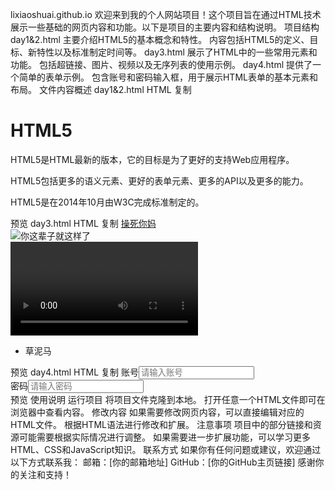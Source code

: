 lixiaoshuai.github.io
欢迎来到我的个人网站项目！这个项目旨在通过HTML技术展示一些基础的网页内容和功能。以下是项目的主要内容和结构说明。
项目结构
day1&2.html
主要介绍HTML5的基本概念和特性。
内容包括HTML5的定义、目标、新特性以及标准制定时间等。
day3.html
展示了HTML中的一些常用元素和功能。
包括超链接、图片、视频以及无序列表的使用示例。
day4.html
提供了一个简单的表单示例。
包含账号和密码输入框，用于展示HTML表单的基本元素和布局。
文件内容概述
day1&2.html
HTML
复制
<html>
<head>
    <title>苑苑大帅帅</title>
</head>
<body>
    <h1>HTML5</h1>
    <p>HTML5是HTML最新的版本，它的目标是为了更好的支持Web应用程序。</p>
    <p>HTML5包括更多的语义元素、更好的表单元素、更多的API以及更多的能力。</p>
    <p>HTML5是在2014年10月由W3C完成标准制定的。</p>
</body>
</html>
预览
day3.html
HTML
复制
<!DOCTYPE html>
<html lang="en">
<head>
    <meta charset="UTF-8">
    <meta name="viewport" content="width=device-width, initial-scale=1.0">
    <title>Document</title>
</head>
<body>
    <a href="https://www.doubao.com/chat/1804419595968514" target="_blank">操死你妈</a>
    <br>
    <img src="https://tiebapic.baidu.com/forum/6w%3D580%3B/sign=a3066f312659252da3171d0c04a0023b/4a36acaf2edda3cc0626350b47e93901203f92df.jpg?tbpicau=2025-03-12-05_5f30fbae6e3465b5c9b82c30a4eac73f" title="你这辈子就这样了">
    <br>
    <video src="https://www.bilibili.com/video/BV1kM4y127Li?t=602.9&p=14" controls></video>
    <ul>
        <li>草泥马</li>
    </ul>
</body>
</html>
预览
day4.html
HTML
复制
<!DOCTYPE html>
<html lang="en">
<head>
    <meta charset="UTF-8">
    <meta name="viewport" content="width=device-width, initial-scale=1.0">
    <title>Document</title>
</head>
<body>
    账号<input type="text" name="username" id="username" placeholder="请输入账号">
    <br>
    密码<input type="password" name="password" id="password" placeholder="请输入密码">
    <br>
</body>
</html>
预览
使用说明
运行项目
将项目文件克隆到本地。
打开任意一个HTML文件即可在浏览器中查看内容。
修改内容
如果需要修改网页内容，可以直接编辑对应的HTML文件。
根据HTML语法进行修改和扩展。
注意事项
项目中的部分链接和资源可能需要根据实际情况进行调整。
如果需要进一步扩展功能，可以学习更多HTML、CSS和JavaScript知识。
联系方式
如果你有任何问题或建议，欢迎通过以下方式联系我：
邮箱：[你的邮箱地址]
GitHub：[你的GitHub主页链接]
感谢你的关注和支持！
